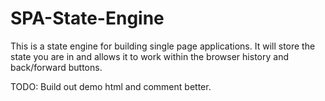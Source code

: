 # SPA-State-Engine
This is a state engine for building single page applications. It will store the state you are in and allows it to work within the browser history and back/forward buttons.

TODO:
Build out demo html and comment better.
